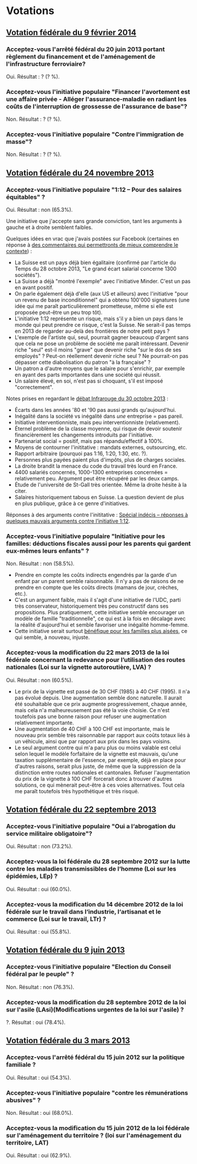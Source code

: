 # Votations

## [Votation fédérale du 9 février 2014](http://www.bk.admin.ch/themen/pore/va/20140209/index.html?lang=fr)

### Acceptez-vous l'arrêté fédéral du 20 juin 2013 portant règlement du financement et de l'aménagement de l'infrastructure ferroviaire?

Oui. Résultat : ? (? %).

### Acceptez-vous l'initiative populaire "Financer l'avortement est une affaire privée - Alléger l'assurance-maladie en radiant les coûts de l'interruption de grossesse de l'assurance de base"?

Non. Résultat : ? (? %).

### Acceptez-vous l'initiative populaire "Contre l'immigration de masse"?

Non. Résultat : ? (? %).

## [Votation fédérale du 24 novembre 2013](http://www.bk.admin.ch/themen/pore/va/20131124/index.html?lang=fr)

### Acceptez-vous l’initiative populaire "1:12 – Pour des salaires équitables" ?

Oui. Résultat : non (65.3%).

Une initiative que j'accepte sans grande conviction, tant les arguments à gauche et à droite semblent faibles.

Quelques idées en vrac que j'avais postées sur Facebook (certaines en réponse à [des commentaires qui permettronts de mieux comprendre le contexte](https://www.facebook.com/obruchez/posts/10151660384117056)) :

- La Suisse est un pays déjà bien égalitaire (confirmé par l'article du Temps du 28 octobre 2013, "Le grand écart salarial concerne 1300 sociétés").
- La Suisse a déjà "montré l'exemple" avec l'initiative Minder. C'est un pas en avant positif.
- On parle également déjà d'elle (aux US et ailleurs) avec l'initiative "pour un revenu de base inconditionnel" qui a obtenu 100'000 signatures (une idée qui me paraît particulièrement prometteuse, même si elle est proposée peut-être un peu trop tôt).
- L'initiative 1:12 représente un risque, mais s'il y a bien un pays dans le monde qui peut prendre ce risque, c'est la Suisse. Ne serait-il pas temps en 2013 de regarder au-delà des frontières de notre petit pays ?
- L'exemple de l'artiste qui, seul, pourrait gagner beaucoup d'argent sans que cela ne pose un problème de société me paraît intéressant. Devenir riche "seul" est-il moins "grave" que devenir riche "sur le dos de ses employés" ? Peut-on réellement devenir riche seul ? Ne pourrait-on pas dépasser cette diabolisation du patron "à la française" ?
- Un patron a d'autre moyens que le salaire pour s'enrichir, par exemple en ayant des parts importantes dans une société qui réussit.
- Un salaire élevé, en soi, n'est pas si choquant, s'il est imposé "correctement".

Notes prises en regardant le [débat Infrarouge du 30 octobre 2013](http://www.infrarouge.ch/ir/2038-special-votation-ndash-plafonner-salaires-suisse) :

- Écarts dans les années '80 et '90 pas aussi grands qu'aujourd'hui.
- Inégalité dans la société vs inégalité dans *une* entreprise = pas pareil.
- Initiative interventionniste, mais peu interventionniste (relativement).
- Éternel problème de la classe moyenne, qui risque de devoir soutenir financièrement les changements introduits par l'initiative.
- Partenariat social = positif, mais pas répandu/effectif à 100%.
- Moyens de contourner l'inititative : mandats externes, outsourcing, etc.
- Rapport arbitraire (pourquoi pas 1:16, 1:20, 1:30, etc. ?).
- Personnes plus payées paient plus d'impôts, plus de charges sociales.
- La droite brandit la menace du code du travail très lourd en France.
- 4400 salariés concernés, 1000-1300 entreprises concernées = relativement peu. Argument peut être récupéré par les deux camps.
- Étude de l'université de St-Gall très orientée. Même la droite hésite à la citer.
- Salaires historiquement tabous en Suisse. La question devient de plus en plus publique, grâce à ce genre d'initiatives.

Réponses à des arguments contre l'inititative : [Spécial indécis – réponses à quelques mauvais arguments contre l’initiative 1:12](http://www.benoitgaillard.ch/?p=291).

### Acceptez-vous l’initiative populaire "Initiative pour les familles: déductions fiscales aussi pour les parents qui gardent eux-mêmes leurs enfants" ?

Non. Résultat : non (58.5%).

- Prendre en compte les coûts indirects engendrés par la garde d'un enfant par un parent semble raisonnable. Il n'y a pas de raisons de ne prendre en compte que les coûts directs (mamans de jour, crèches, etc.).
- C'est un argument faible, mais il s'agit d'une initiative de l'UDC, parti très conservateur, historiquement très peu constructif dans ses propositions. Plus pratiquement, cette initiative semble encourager un modèle de famille "traditionnelle", ce qui est à la fois en décalage avec la réalité d'aujourd'hui et semble favoriser une inégalité homme-femme.
- Cette initiative serait surtout [bénéfique pour les familles plus aisées](http://www.hebdo.ch/les-blogs/dessemontet-pierre-la-suisse-%C3%A0-10-millions-dhabitants/initiative-pour-les-familles-mais), ce qui semble, à nouveau, injuste.

### Acceptez-vous la modification du 22 mars 2013 de la loi fédérale concernant la redevance pour l’utilisation des routes nationales (Loi sur la vignette autoroutière, LVA) ?

Oui. Résultat : non (60.5%).

- Le prix de la vignette est passé de 30 CHF (1985) à 40 CHF (1995). Il n'a pas évolué depuis. Une augmentation semble donc naturelle. Il aurait été souhaitable que ce prix augmente progressivement, chaque année, mais cela n'a malheureusement pas été la voie choisie. Ce n'est toutefois pas une bonne raison pour refuser une augmentation relativement importante.
- Une augmentation de 40 CHF à 100 CHF est importante, mais le nouveau prix semble très raisonnable par rapport aux coûts totaux liés à un véhicule, ainsi que par rapport aux prix dans les pays voisins.
- Le seul argument contre qui m'a paru plus ou moins valable est celui selon lequel le modèle forfaitaire de la vignette est mauvais, qu'une taxation supplémentaire de l'essence, par exemple, déjà en place pour d'autres raisons, serait plus juste, de même que la suppression de la distinction entre routes nationales et cantonales. Refuser l'augmentation du prix de la vignette à 100 CHF forcerait donc à trouver d'autres solutions, ce qui mènerait peut-être à ces voies alternatives. Tout cela me paraît toutefois très hypothétique et très risqué.

## [Votation fédérale du 22 septembre 2013](http://www.bk.admin.ch/themen/pore/va/20130922/index.html?lang=fr)

### Acceptez-vous l'initiative populaire "Oui a l‘abrogation du service militaire obligatoire"? 

Oui. Résultat : non (73.2%).

### Acceptez-vous la loi fédérale du 28 septembre 2012 sur la lutte contre les maladies transmissibles de l‘homme (Loi sur les épidémies, LEp) ?

Oui. Résultat : oui (60.0%).

### Acceptez-vous la modification du 14 décembre 2012 de la loi fédérale sur le travail dans l‘industrie, l‘artisanat et le commerce (Loi sur le travail, LTr) ?

Oui. Résultat : oui (55.8%).

## [Votation fédérale du 9 juin 2013](http://www.bk.admin.ch/themen/pore/va/20130609/index.html?lang=fr)

### Acceptez-vous l'initiative populaire "Election du Conseil fédéral par le peuple" ?

Non. Résultat : non (76.3%).

### Acceptez-vous la modification du 28 septembre 2012 de la loi sur l'asile (LAsi)(Modifications urgentes de la loi sur l'asile) ?

?. Résultat : oui (78.4%).

## [Votation fédérale du 3 mars 2013](http://www.bk.admin.ch/themen/pore/va/03032013/index.html?lang=fr)

### Acceptez-vous l'arrêté fédéral du 15 juin 2012 sur la politique familiale ?

Oui. Résultat : oui (54.3%).

### Acceptez-vous l'initiative populaire "contre les rémunérations abusives" ?

Non. Résultat : oui (68.0%).

### Acceptez-vous la modification du 15 juin 2012 de la loi fédérale sur l'aménagement du territoire ? (loi sur l'aménagement du territoire, LAT)

Oui. Résultat : oui (62.9%).
